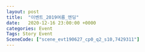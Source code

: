 ```yaml
---
layout: post
title:  "이벤트_2019여름_엔딩"
date:   2020-12-16 23:00:00 +0000
categories: Event
Tags: Story Event
SceneCode: ["scene_evt190627_cp0_q2_s10,7429311"]
---
```

